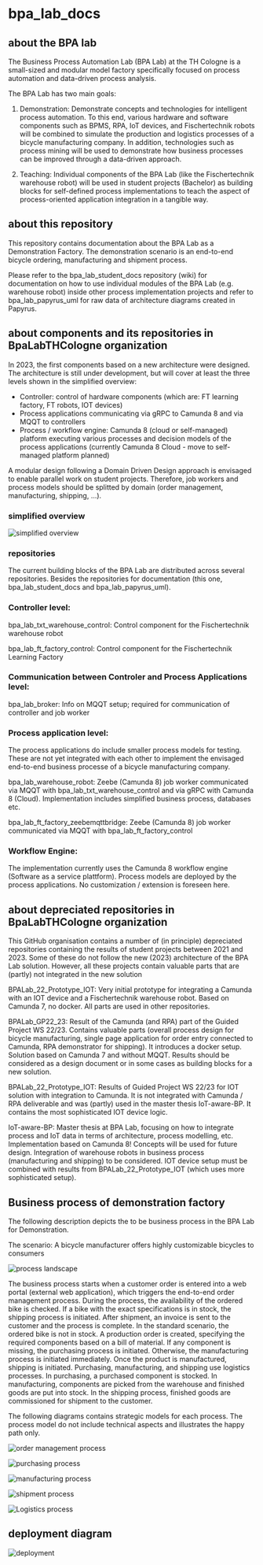 # bpa_lab_docs 
## about the BPA lab
The Business Process Automation Lab (BPA Lab) at the TH Cologne is a small-sized and modular model factory specifically focused on process automation and data-driven process analysis. 

The BPA Lab has two main goals: 

1) Demonstration: Demonstrate concepts and technologies for intelligent process automation. To this end, various hardware and software components such as BPMS, RPA, IoT devices, and Fischertechnik robots will be combined to simulate the production and logistics processes of a bicycle manufacturing company. In addition, technologies such as process mining will be used to demonstrate how business processes can be improved through a data-driven approach. 

2) Teaching: Individual components of the BPA Lab (like the Fischertechnik warehouse robot) will be used in student projects (Bachelor) as building blocks for self-defined process implementations to teach the aspect of process-oriented application integration in a tangible way. 

## about this repository 
This repository contains documentation about the BPA Lab as a Demonstration Factory. The demonstration scenario is an end-to-end bicycle ordering, manufacturing and shipment process.

Please refer to the bpa_lab_student_docs repository (wiki) for documentation on how to use individual  modules of the BPA Lab (e.g. warehouse robot) inside other process implementation projects and refer to bpa_lab_papyrus_uml for raw data of architecture diagrams created in Papyrus.

## about components and its repositories in BpaLabTHCologne organization
In 2023, the first components based on a new architecture were designed. The architecture is still under development, but will cover at least the three levels shown in the simplified overview:
- Controller: control of hardware components (which are: FT learning factory, FT robots, IOT devices)
- Process applications communicating via gRPC to Camunda 8 and via MQQT to controllers
- Process / workflow engine: Camunda 8 (cloud or self-managed) platform executing various processes and decision models of the process applications (currently Camunda 8 Cloud - move to self-managed platform planned)

A modular design following a Domain Driven Design approach is envisaged to enable parallel work on student projects. Therefore, job workers and process models should be splitted by domain (order management, manufacturing, shipping, ...). 

### simplified overview 

![simplified overview](BPALab_Architecture_Incomplete_230906.png "Simplified overview")

### repositories

The current building blocks of the BPA Lab are distributed across several repositories. Besides the repositories for documentation (this one, bpa_lab_student_docs and bpa_lab_papyrus_uml).

### Controller level: 

bpa_lab_txt_warehouse_control: Control component for the Fischertechnik warehouse robot

bpa_lab_ft_factory_control: Control component for the Fischertechnik Learning Factory 

### Communication between Controler and Process Applications level:

bpa_lab_broker: Info on MQQT setup; required for communication of controller and job worker 

### Process application level:

The process applications do include smaller process models for testing. These are not yet integrated with each other to implement the envisaged end-to-end business processe of a bicycle manufacturing company.

bpa_lab_warehouse_robot: Zeebe (Camunda 8) job worker communicated via MQQT with bpa_lab_txt_warehouse_control and via gRPC with Camunda 8 (Cloud). Implementation includes simplified business process, databases etc.

bpa_lab_ft_factory_zeebemqttbridge: Zeebe (Camunda 8) job worker communicated via MQQT with bpa_lab_ft_factory_control

### Workflow Engine: 

The implementation currently uses the Camunda 8 workflow engine (Software as a service plattform). Process models are deployed by the process applications. No customization / extension is foreseen here. 

## about depreciated repositories in BpaLabTHCologne organization

This GitHub organisation contains a number of (in principle) depreciated repositories containing the results of student projects between 2021 and 2023. Some of these do not follow the new (2023) architecture of the BPA Lab solution. However, all these projects contain valuable parts that are (partly) not integrated in the new solution

BPALab_22_Prototype_IOT: Very initial prototype for integrating a Camunda with an IOT device and a Fischertechnik warehouse robot. Based on Camunda 7, no docker. All parts are used in other repositories.

BPALab_GP22_23: Result of the Camunda (and RPA) part of the Guided Project WS 22/23. Contains valuable parts (overall process design for bicycle manufacturing, single page application for order entry connected to Camunda, RPA demonstrator for shipping). It introduces a docker setup. Solution based on Camunda 7 and without MQQT. Results should be considered as a design document or in some cases as building blocks for a new solution.

BPALab_22_Prototype_IOT: Results of Guided Project WS 22/23 for IOT solution with integration to Camunda. It is not integrated with Camunda / RPA deliverable and was (partly) used in the master thesis IoT-aware-BP. It contains the most sophisticated IOT device logic.

IoT-aware-BP: Master thesis at BPA Lab, focusing on how to integrate process and IoT data in terms of architecture, process modelling, etc. Implementation based on Camunda 8! Concepts will be used for future design. Integration of warehouse robots in business process (manufacturing and shipping) to be considered. IOT device setup must be combined with results from BPALab_22_Prototype_IOT (which uses more sophisticated setup).  

## Business process of demonstration factory

The following description depicts the to be business process in the BPA Lab for Demonstration.

The scenario: A bicycle manufacturer offers highly customizable bicycles to consumers 

![process landscape](processmodels/process-landscape.png "Process landscape")

The business process starts when a customer order is entered into a web portal (external web application), which triggers the end-to-end order management process. During the process, the availability of the ordered bike is checked. If a bike with the exact specifications is in stock, the shipping process is initiated. After shipment, an invoice is sent to the customer and the process is complete.
In the standard scenario, the ordered bike is not in stock. A production order is created, specifying the required components based on a bill of material. If any component is missing, the purchasing process is initiated. Otherwise, the manufacturing process is initiated immediately. Once the product is manufactured, shipping is initiated.
Purchasing, manufacturing, and shipping use logistics processes. In purchasing, a purchased component is stocked. In manufacturing, components are picked from the warehouse and finished goods are put into stock. In the shipping process, finished goods are commissioned for shipment to the customer.

The following diagrams contains strategic models for each process. The process model do not include technical aspects and illustrates the happy path only.

![order management process](processmodels/strategic_model_ordermgmt.png "Order management process")

![purchasing process](processmodels/strategic_model_purchasing.png "Purchasing process")

![manufacturing process](processmodels/strategic_model_manufacturing.png "Manufacturing process")

![shipment process](processmodels/strategic_model_shipment.png "Manufacturing process")

![Logistics process](processmodels/strategic_model_logistics.png "Logistics (warhousing) process")

## deployment diagram

![deployment](BPALABDeploymentDiagram.png "Deployment")
